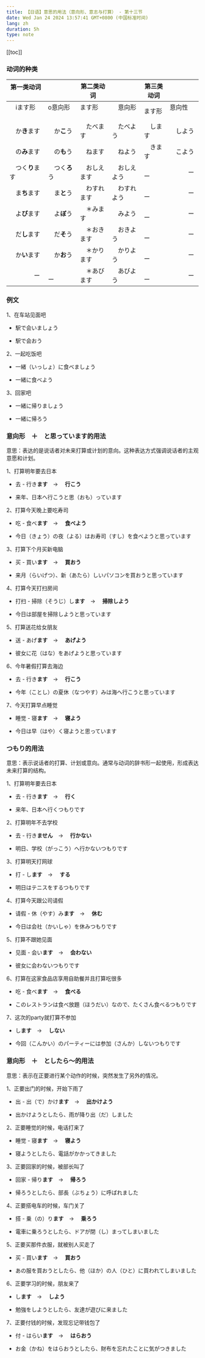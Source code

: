 ```yaml
---
title: 【日语】意思的用法（意向形、意志与打算） - 第十三节
date: Wed Jan 24 2024 13:57:41 GMT+0800 (中国标准时间)
lang: zh
duration: 5h
type: note
---
```


[[toc]]

### 动词的种类

| 第一类动词 　|| 第二类动词  || 第三类动词 ||
| -------- | ----- | ----- | ------ | ------ | ----- |
|　iます形 　　    | o意向形   　| ます形 　　 |　意向形    　|  ます形   |  意向性 　 |
|　か**き**ます　　|　か**こ**う　|　たべます　　|　たべよう　　|　します　　|　しよう　　|
|　の**み**ます　　|　の**も**う　|　ねます　　　|　ねよう　　　|　きます　　|　こよう　|
|　つく**り**ます　|　つく**ろ**う|　おしえます　|　おしえよう　|　　　ー　　|　　　ー　　　|
|　ま**ち**ます　　|　ま**と**う　|　わすれます　|　わすれよう　|　　　ー　　|　　　ー　　　|
|　よ**び**ます　　|　よ**ぼ**う　|　＊みます　　|　みよう　　　|　　　ー　　|　　　ー　　　|
|　だ**し**ます　　|　だ**そ**う　|　＊おきます　|　おきよう　　|　　　ー　　|　　　ー　　　|
|　か**い**ます　　|　か**お**う　|　＊かります　|　かりよう　　|　　　ー　　|　　　ー　　　|
|　　　　ー　　　　 |　　　　ー　　|　＊あびます　|　あびよう　　|　　　ー　　|　　　ー　　　|

### 例文

1、在车站见面吧

 - 駅で会いましょう

 - 駅で会おう

2、一起吃饭吧

 - 一緒（いっしょ）に食べましょう

 - 一緒に食べよう

3、回家吧

 - 一緒に帰りましょう

 - 一緒に帰ろう

### 意向形　＋　と思っています的用法

意思：表达的是说话者对未来打算或计划的意向。这种表达方式强调说话者的主观意愿和计划。

1、打算明年要去日本

  - 去 - 行き**ます**　→ 　**行こう**

  - 来年、日本へ行こうと思（おも）っています

2、打算今天晚上要吃寿司

  - 吃 - 食べ**ます**　→ 　**食べよう**

  - 今日（きょう）の夜（よる）はお寿司（すし）を食べようと思っています

3、打算下个月买新电脑

  - 买 - 買い**ます**　→ 　**買おう**

  - 来月（らいげつ）、新（あたら）しいパソコンを買おうと思っています

4、打算今天打扫房间

  - 打扫 - 掃除（そうじ）し**ます**　→ 　**掃除しよう**

  - 今日は部屋を掃除しようと思っています

5、打算送花给女朋友

  - 送 - あげ**ます**　→ 　**あげよう**

  - 彼女に花（はな）をあげようと思っています

6、今年暑假打算去海边

  - 去 - 行き**ます**　→ 　**行こう**

  - 今年（ことし）の夏休（なつやす）みは海へ行こうと思っています

7、今天打算早点睡觉

  - 睡觉 - 寝**ます**　→ 　**寝よう**

  - 今日は早（はや）く寝ようと思っています

### つもり的用法

意思：表示说话者的打算、计划或意向。通常与动词的辞书形一起使用，形成表达未来打算的结构。

1、打算明年要去日本

  - 去 - 行き**ます**　→ 　**行く**

  - 来年、日本へ行くつもりです

2、打算明年不去学校

  - 去 - 行き**ません**　→ 　**行かない**

  - 明日、学校（がっこう）へ行かないつもりです

3、打算明天打网球

  - 打 - し**ます**　→ 　**する**

  - 明日はテニスをするつもりです

4、打算今天跟公司请假

  - 请假 - 休（やす）み**ます**　→ 　**休む**

  - 今日は会社（かいしゃ）を休みつもりです

5、打算不跟她见面

  - 见面 - 会い**ます**　→ 　**会わない**

  - 彼女に会わないつもりです

6、打算在这家食品店享用自助餐并且打算吃很多

  - 吃 - 食べ**ます**　→ 　**食べる**

  - このレストランは食べ放題（ほうだい）なので、たくさん食べるつもりです

7、这次的party就打算不参加

  -  し**ます**　→ 　**しない**

  - 今回（こんかい）のパーティーには参加（さんか）しないつもりです

### 意向形　＋　としたら〜的用法

意思：表示在正要进行某个动作的时候，突然发生了另外的情况。

1、正要出门的时候，开始下雨了

  - 出 - 出（で）かけ**ます**　→ 　**出かけよう**

  - 出かけようとしたら、雨が降り出（だ）しました

2、正要睡觉的时候，电话打来了

  - 睡觉 - 寝**ます**　→ 　**寝よう**

  - 寝ようとしたら、電話がかかってきました

3、正要回家的时候，被部长叫了

  - 回家 - 帰り**ます**　→ 　**帰ろう**

  - 帰ろうとしたら、部長（ぶちょう）に呼ばれました

4、正要搭电车的时候，车门关了

  - 搭 - 乗（の）り**ます**　→ 　**乗ろう**

  - 電車に乗ろうとしたら、ドアが閉（し）まってしまいました

5、正要买那件衣服，就被别人买走了

  - 买 - 買い**ます**　→ 　**買おう**

  - あの服を買おうとしたら、他（ほか）の人（ひと）に買われてしまいました

6、正要学习的时候，朋友来了

  - し**ます**　→ 　**しよう**

  - 勉強をしようとしたら、友達が遊びに来ました

7、正要付钱的时候，发现忘记带钱包了

  - 付 - はらい**ます**　→ 　**はらおう**

  - お金（かね）をはらおうとしたら、財布を忘れたことに気がつきました

